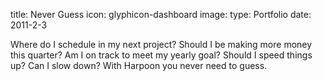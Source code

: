 title: Never Guess
icon: glyphicon-dashboard
image: 
type: Portfolio
date: 2011-2-3

Where do I schedule in my next project? Should I be making more money this quarter? Am I on track to meet my yearly goal? Should I speed things up? Can I slow down? With Harpoon you never need to guess.
